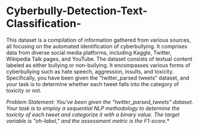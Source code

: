# Cyberbully-Detection-Text-Classification-
This dataset is a compilation of information gathered from various sources, all focusing on the automated identification of cyberbullying. It comprises data from diverse social media platforms, including Kaggle, Twitter, Wikipedia Talk pages, and YouTube. The dataset consists of textual content labeled as either bullying or non-bullying. It encompasses various forms of cyberbullying such as hate speech, aggression, insults, and toxicity. Specifically, you have been given the "twitter_parsed tweets" dataset, and your task is to determine whether each tweet falls into the category of toxicity or not.

*Problem Statement:
You've been given the "twitter_parsed_tweets" dataset. Your task is to employ a sequential NLP methodology to determine the toxicity of each tweet and categorize it with a binary value. The target variable is "oh-label," and the assessment metric is the F1-score.**

